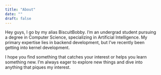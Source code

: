 ```yaml
---
title: "About"
date: ""
draft: false
---
```

Hey guys, I go by my alias BiscuitBobby.
I’m an undergrad student pursuing a degree in Computer Science, specializing in Artificial Intelligence. My primary expertise lies in backend development, but I’ve recently been getting into kernel development.

I hope you find something that catches your interest or helps you learn something new.
I’m always eager to explore new things and dive into anything that piques my interest. 
